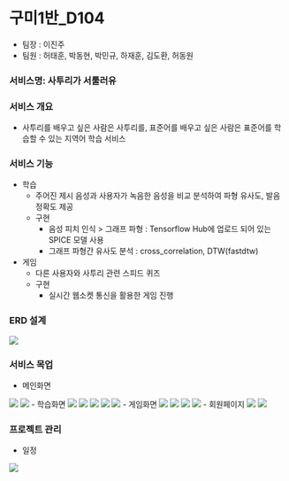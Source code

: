 # 구미1반_D104
- 팀장 : 이진주
- 팀원 : 허태훈, 박동현, 박민규, 하재훈, 김도환, 허동원
### 서비스명: 사투리가 서툴러유
### 서비스 개요 
- 사투리를 배우고 싶은 사람은 사투리를, 표준어를 배우고 싶은 사람은 표준어를 학습할 수 있는 지역어 학습 서비스
### 서비스 기능
- 학습
  - 주어진 제시 음성과 사용자가 녹음한 음성을 비교 분석하여 파형 유사도, 발음 정확도 제공
  - 구현
    - 음성 피치 인식 > 그래프 파형 : Tensorflow Hub에 업로드 되어 있는 SPICE 모델 사용
    - 그래프 파형간 유사도 분석 : cross_correlation, DTW(fastdtw)
- 게임
  - 다른 사용자와 사투리 관련 스피드 퀴즈
  - 구현
    - 실시간 웹소켓 통신을 활용한 게임 진행
### ERD 설계
<img src="./img/ERD.png">

### 서비스 목업
- 메인화면
<img src="./img/start.png">
<img src="./img/main.png">
- 학습화면
<img src="./img/learn1.png">
<img src="./img/learn2.png">
<img src="./img/learn3.png">
<img src="./img/learn4.png">
<img src="./img/learn5.png">
- 게임화면
<img src="./img/game1.png">
<img src="./img/game2.png">
<img src="./img/result1.png">
<img src="./img/result2.png">
- 회원페이지
<img src="./img/login.png">
<img src="./img/profile.png">

### 프로젝트 관리
- 일정
<img src="./img/milestone.png">

